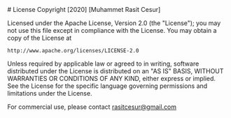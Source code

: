 

<p align="center">
<div 
    style="background-image:
           url('https://github.com/rasitcesur/Alcybe/blob/master/images/alcybe.png'); 
    width:720px; 
    height:340px; 
    background-position:center;">&nbsp;</div>
</p>
# License
Copyright [2020] [Muhammet Rasit Cesur]

Licensed under the Apache License, Version 2.0 (the "License");
you may not use this file except in compliance with the License.
You may obtain a copy of the License at

    http://www.apache.org/licenses/LICENSE-2.0

Unless required by applicable law or agreed to in writing, software
distributed under the License is distributed on an "AS IS" BASIS,
WITHOUT WARRANTIES OR CONDITIONS OF ANY KIND, either express or implied.
See the License for the specific language governing permissions and
limitations under the License.

For commercial use, please contact rasitcesur@gmail.com
